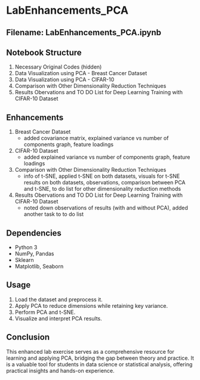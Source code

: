 # LabEnhancements_PCA
## Filename: LabEnhancements_PCA.ipynb

## Notebook Structure
1. Necessary Original Codes (hidden) 
2. Data Visualization using PCA - Breast Cancer Dataset 
3. Data Visualization using PCA - CIFAR-10
4. Comparison with Other Dimensionality Reduction Techniques
5. Results Obervations and TO DO List for Deep Learning Training with CIFAR-10 Dataset 

## Enhancements
1. Breast Cancer Dataset 
    - added covariance matrix, explained variance vs number of components graph, feature loadings
2. CIFAR-10 Dataset
    - added explained variance vs number of components graph, feature loadings
3. Comparison with Other Dimensionality Reduction Techniques 
    - info of t-SNE, applied t-SNE on both datasets, visuals for t-SNE results on both datasets, observations, comparison between PCA and t-SNE, to do list for other dimensionality reduction methods
4. Results Obervations and TO DO List for Deep Learning Training with CIFAR-10 Dataset 
    - noted down observations of results (with and without PCA), added another task to to do list

## Dependencies
- Python 3
- NumPy, Pandas
- Sklearn
- Matplotlib, Seaborn

## Usage
1. Load the dataset and preprocess it.
2. Apply PCA to reduce dimensions while retaining key variance.
3. Perform PCA and t-SNE.
4. Visualize and interpret PCA results. 

## Conclusion
This enhanced lab exercise serves as a comprehensive resource for learning and applying PCA, bridging the gap between theory and practice. It is a valuable tool for students in data science or statistical analysis, offering practical insights and hands-on experience.

